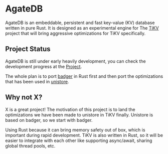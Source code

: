 # AgateDB

AgateDB is an embeddable, persistent and fast key-value (KV) database written
in pure Rust. It is designed as an experimental engine for The [TiKV][1]
project that will bring aggressive optimizations for TiKV specifically.

## Project Status

AgateDB is still under early heavily development, you can check the development
progress at the [Project][2].

The whole plan is to port [badger][3] in Rust first and then port the
optimizations that has been used in [unistore][4].

[1]: https://github.com/tikv/tikv
[2]: https://github.com/tikv/tikv/projects/1
[3]: https://github.com/dgraph-io/badger
[4]: https://github.com/ngaut/unistore

## Why not X?

X is a great project! The motivation of this project is to land the
optimizations we have been made to unistore in TiKV finally. Unistore is based
on badger, so we start with badger.

Using Rust because it can bring memory safety out of box, which is important
during rapid development. TiKV is also written in Rust, so it will be easier
to integrate with each other like supporting async/await, sharing global
thread pools, etc.
